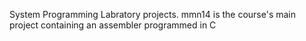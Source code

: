 System Programming Labratory projects.
mmn14 is the course's main project containing an assembler programmed in C
